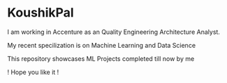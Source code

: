 # KoushikPal # 

I am working in Accenture as an Quality Engineering Architecture Analyst. 

My recent specilization is on Machine Learning and Data Science

This repository showcases ML Projects completed till now by me

! Hope you like it !
